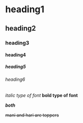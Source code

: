 # heading1
## heading2
### heading3
#### heading4
##### heading5
###### heading6

*italic type of font*
**bold type of font**

***both***

~~mani and hari are toppers~~
